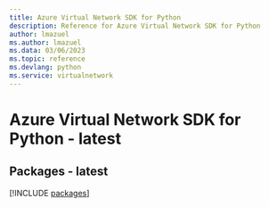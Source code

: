 ```yaml
---
title: Azure Virtual Network SDK for Python
description: Reference for Azure Virtual Network SDK for Python
author: lmazuel
ms.author: lmazuel
ms.data: 03/06/2023
ms.topic: reference
ms.devlang: python
ms.service: virtualnetwork
---
```

# Azure Virtual Network SDK for Python - latest
## Packages - latest
[!INCLUDE [packages](virtual-network-index.md)]